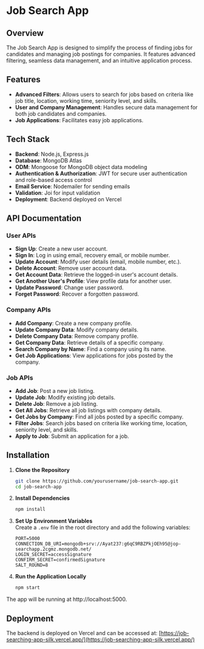 # **Job Search App**

## **Overview**

The Job Search App is designed to simplify the process of finding jobs for candidates and managing job postings for companies. It features advanced filtering, seamless data management, and an intuitive application process.

## **Features**

- **Advanced Filters**: Allows users to search for jobs based on criteria like job title, location, working time, seniority level, and skills.
- **User and Company Management**: Handles secure data management for both job candidates and companies.
- **Job Applications**: Facilitates easy job applications.

## **Tech Stack**

- **Backend**: Node.js, Express.js
- **Database**: MongoDB Atlas
- **ODM**: Mongoose for MongoDB object data modeling
- **Authentication & Authorization**: JWT for secure user authentication and role-based access control
- **Email Service**: Nodemailer for sending emails
- **Validation**: Joi for input validation
- **Deployment**: Backend deployed on Vercel

## **API Documentation**

### **User APIs**

- **Sign Up**: Create a new user account.
- **Sign In**: Log in using email, recovery email, or mobile number.
- **Update Account**: Modify user details (email, mobile number, etc.).
- **Delete Account**: Remove user account data.
- **Get Account Data**: Retrieve the logged-in user's account details.
- **Get Another User's Profile**: View profile data for another user.
- **Update Password**: Change user password.
- **Forget Password**: Recover a forgotten password.

### **Company APIs**

- **Add Company**: Create a new company profile.
- **Update Company Data**: Modify company details.
- **Delete Company Data**: Remove company profile.
- **Get Company Data**: Retrieve details of a specific company.
- **Search Company by Name**: Find a company using its name.
- **Get Job Applications**: View applications for jobs posted by the company.

### **Job APIs**

- **Add Job**: Post a new job listing.
- **Update Job**: Modify existing job details.
- **Delete Job**: Remove a job listing.
- **Get All Jobs**: Retrieve all job listings with company details.
- **Get Jobs by Company**: Find all jobs posted by a specific company.
- **Filter Jobs**: Search jobs based on criteria like working time, location, seniority level, and skills.
- **Apply to Job**: Submit an application for a job.

## **Installation**

1. **Clone the Repository**  
   ```bash
   git clone https://github.com/yourusername/job-search-app.git
   cd job-search-app

2. **Install Dependencies**
   ```bash
   npm install
3. **Set Up Environment Variables**  
   Create a `.env` file in the root directory and add the following variables:

   ```plaintext
   PORT=5000
   CONNECTION_DB_URI=mongodb+srv://Ayat237:g6qC9RBZPkjOEh95@jop-searchapp.2cgmz.mongodb.net/
   LOGIN_SECRET=accessSignature
   CONFIRM_SECRET=confirmedSignature
   SALT_ROUND=8

5. **Run the Application Locally**
   ```bash
   npm start
The app will be running at http://localhost:5000.
## **Deployment**
The backend is deployed on Vercel and can be accessed at:
[https://job-searching-app-silk.vercel.app/](https://job-searching-app-silk.vercel.app/)
